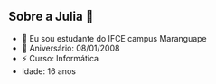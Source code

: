 ## Sobre a Julia 👋

- 🔭 Eu sou estudante do IFCE campus Maranguape
- 🎂 Aniversário: 08/01/2008
- ⚡ Curso: Informática
- Idade: 16 anos

